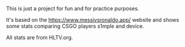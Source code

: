 This is just a project for fun and for practice purposes.

It's based on the https://www.messivsronaldo.app/ website and shows some stats comparing CSGO players s1mple and device.

All stats are from HLTV.org.
